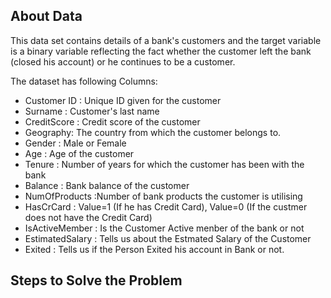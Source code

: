 
## About Data

This data set contains details of a bank's customers and the target variable is a binary variable reflecting the fact whether the customer left the bank (closed his account) or he continues to be a customer.

The dataset has following Columns:
* Customer ID : Unique ID given for the customer
* Surname : Customer's last name
* CreditScore : Credit score of the customer
* Geography: The country from which the customer belongs to.
* Gender : Male or Female
* Age : Age of the customer
* Tenure : Number of years for which the customer has been with the bank
* Balance : Bank balance of the customer
* NumOfProducts :Number of bank products the customer is utilising
* HasCrCard : Value=1 (If he has Credit Card), Value=0 (If the custmer does not have the Credit Card)
* IsActiveMember : Is the Customer Active menber of the bank or not
* EstimatedSalary : Tells us about the Estmated Salary of the Customer
* Exited : Tells us if the Person Exited his account in Bank or not.


## Steps to Solve the Problem 
